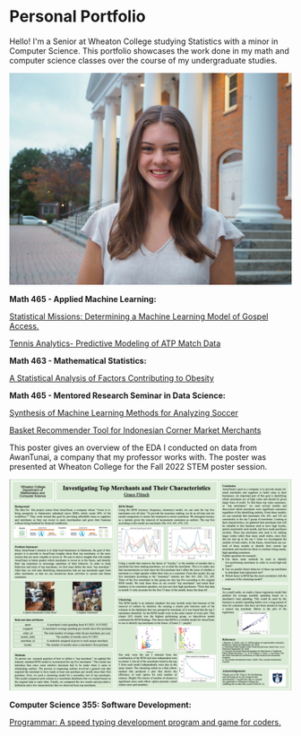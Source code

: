 # Personal Portfolio
Hello! I'm a Senior at Wheaton College studying Statistics with a minor in Computer Science. This portfolio showcases the work done in my math and computer science classes over the course of my undergraduate studies.

![image](grace.jpeg)

**Math 465 - Applied Machine Learning:**

[Statistical Missions: Determining a Machine Learning Model of Gospel Access.](https://github.com/graceflitsch/graceflitsch.github.io/blob/main/Statistical-Missions.pdf) 

[Tennis Analytics- Predictive Modeling of ATP Match Data](https://github.com/graceflitsch/graceflitsch.github.io/blob/main/ind_noedit%202.pdf) 

**Math 463 - Mathematical Statistics:**

[A Statistical Analysis of Factors Contributing to Obesity](https://github.com/graceflitsch/graceflitsch.github.io/blob/main/rough--1-.pdf) 

**Math 465 - Mentored Research Seminar in Data Science:**

[Synthesis of Machine Learning Methods for Analyzing Soccer](https://github.com/graceflitsch/graceflitsch.github.io/blob/main/Data_Science_Research_Final%20(1).pdf) 

[Basket Recommender Tool for Indonesian Corner Market Merchants](https://github.com/graceflitsch/basketsrec/blob/main/GNB5.ipynb)

This poster gives an overview of the EDA I conducted on data from AwanTunai, a company that my professor works with. The poster was presented at Wheaton College for the Fall 2022 STEM poster session.

![image](Poster.jpeg)

**Computer Science 355: Software Development:**

[Programmar: A speed typing development program and game for coders. ](https://eliouoba.live/ProGrammar/src/webpages/home.html) 



